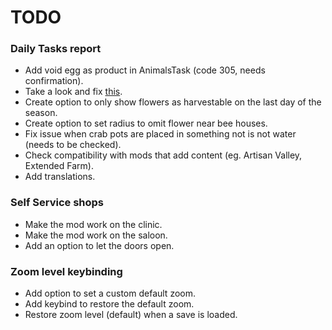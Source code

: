 # TODO

### Daily Tasks report
* Add void egg as product in AnimalsTask (code 305, needs confirmation).
* Take a look and fix [this](https://log.smapi.io/sWNwTFzq).
* Create option to only show flowers as harvestable on the last day of the season.
* Create option to set radius to omit flower near bee houses.
* Fix issue when crab pots are placed in something not is not water (needs to be checked).
* Check compatibility with mods that add content (eg. Artisan Valley, Extended Farm).
* Add translations.

### Self Service shops
* Make the mod work on the clinic.
* Make the mod work on the saloon.
* Add an option to let the doors open.

### Zoom level keybinding
* Add option to set a custom default zoom.
* Add keybind to restore the default zoom.
* Restore zoom level (default) when a save is loaded.
